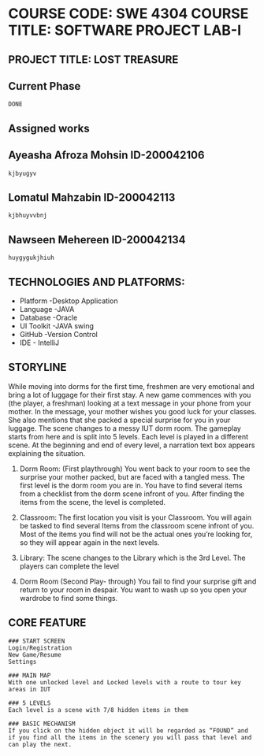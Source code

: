 # COURSE CODE: SWE 4304 COURSE TITLE: SOFTWARE PROJECT LAB-I

## PROJECT TITLE: LOST TREASURE

## Current Phase
```
DONE
```

## Assigned works  
 ## Ayeasha Afroza Mohsin  ID-200042106
 ```
 kjbyugyv
 ```
 ## Lomatul Mahzabin ID-200042113
 ```
 kjbhuyvvbnj
 ```
 ## Nawseen Mehereen ID-200042134
 ```
 huygygukjhiuh
 ```
 

## TECHNOLOGIES AND PLATFORMS:
* Platform   -Desktop Application
* Language   -JAVA
* Database   -Oracle
* UI Toolkit -JAVA swing
* GitHub     -Version Control
* IDE        - IntelliJ


## STORYLINE
While moving into dorms for the first time, freshmen are very emotional and bring a lot of luggage for their first stay. A new game commences with you (the player, a freshman) looking at a text message in your phone from your mother. In the message, your mother wishes you good luck for your classes. She also mentions that she packed a special surprise for you in your luggage. The scene changes to a messy IUT dorm room. The gameplay starts from here and is split into 5 levels. Each level is played in a different scene. At the beginning and end of every level, a narration text box appears explaining the situation.

1. Dorm Room:  (First playthrough) You went back to your room to see the surprise your mother packed, but are faced with a tangled mess. The first level is the dorm room you are in. You have to find several items from a checklist from the dorm scene infront of you. After finding the items from the scene, the level is completed.

2. Classroom: The first location you visit is your Classroom. You will again be tasked to find several Items from the classroom scene infront of you. Most of the items you find will not be the actual ones you’re looking for, so they will appear again in the next levels.

3. Library:  The scene changes to the Library which is the 3rd Level. The players can complete the level 

4. Dorm Room (Second Play- through) You fail to find your surprise gift and return to your room in despair. You want to wash up so you open your wardrobe to find some things.
 
 
 
 ## CORE FEATURE
 ```
 ### START SCREEN
 Login/Registration
 New Game/Resume 
 Settings
 ```
 ```
 ### MAIN MAP
 With one unlocked level and Locked levels with a route to tour key areas in IUT
 ```
 ```
 ### 5 LEVELS
 Each level is a scene with 7/8 hidden items in them
 ```
 ```
 ### BASIC MECHANISM 
 If you click on the hidden object it will be regarded as “FOUND” and if you find all the items in the scenery you will pass that level and can play the next.
 ```
